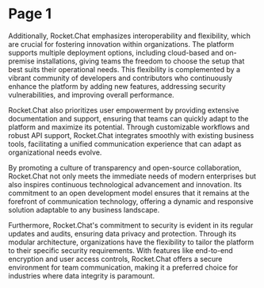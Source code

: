 # Page 1

Additionally, Rocket.Chat emphasizes interoperability and flexibility, which are crucial for fostering innovation within organizations. The platform supports multiple deployment options, including cloud-based and on-premise installations, giving teams the freedom to choose the setup that best suits their operational needs. This flexibility is complemented by a vibrant community of developers and contributors who continuously enhance the platform by adding new features, addressing security vulnerabilities, and improving overall performance.

Rocket.Chat also prioritizes user empowerment by providing extensive documentation and support, ensuring that teams can quickly adapt to the platform and maximize its potential. Through customizable workflows and robust API support, Rocket.Chat integrates smoothly with existing business tools, facilitating a unified communication experience that can adapt as organizational needs evolve.

By promoting a culture of transparency and open-source collaboration, Rocket.Chat not only meets the immediate needs of modern enterprises but also inspires continuous technological advancement and innovation. Its commitment to an open development model ensures that it remains at the forefront of communication technology, offering a dynamic and responsive solution adaptable to any business landscape.



Furthermore, Rocket.Chat's commitment to security is evident in its regular updates and audits, ensuring data privacy and protection. Through its modular architecture, organizations have the flexibility to tailor the platform to their specific security requirements. With features like end-to-end encryption and user access controls, Rocket.Chat offers a secure environment for team communication, making it a preferred choice for industries where data integrity is paramount.
